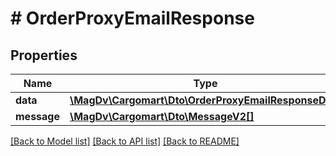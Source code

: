 # # OrderProxyEmailResponse

## Properties

Name | Type | Description | Notes
------------ | ------------- | ------------- | -------------
**data** | [**\MagDv\Cargomart\Dto\OrderProxyEmailResponseData**](.md) |  |
**message** | [**\MagDv\Cargomart\Dto\MessageV2[]**](MessageV2.md) |  | [optional]

[[Back to Model list]](../../README.md#models) [[Back to API list]](../../README.md#endpoints) [[Back to README]](../../README.md)
